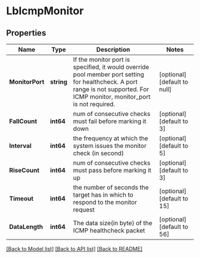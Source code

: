 # LbIcmpMonitor

## Properties
Name | Type | Description | Notes
------------ | ------------- | ------------- | -------------
**MonitorPort** | **string** | If the monitor port is specified, it would override pool member port setting for healthcheck. A port range is not supported. For ICMP monitor, monitor_port is not required.  | [optional] [default to null]
**FallCount** | **int64** | num of consecutive checks must fail before marking it down | [optional] [default to 3]
**Interval** | **int64** | the frequency at which the system issues the monitor check (in second) | [optional] [default to 5]
**RiseCount** | **int64** | num of consecutive checks must pass before marking it up | [optional] [default to 3]
**Timeout** | **int64** | the number of seconds the target has in which to respond to the monitor request  | [optional] [default to 15]
**DataLength** | **int64** | The data size(in byte) of the ICMP healthcheck packet | [optional] [default to 56]

[[Back to Model list]](../README.md#documentation-for-models) [[Back to API list]](../README.md#documentation-for-api-endpoints) [[Back to README]](../README.md)


